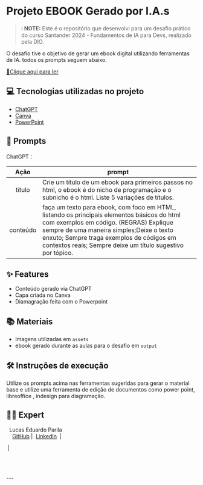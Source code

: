 # Projeto EBOOK Gerado por I.A.s


 > ℹ️ **NOTE:** Este é o repositório que desenvolvi para um desafio prático do curso Santander 2024 - Fundamentos de IA para Devs, realizado pela DIO.

O desafio tive o objetivo de gerar um ebook digital utilizando ferramentas de IA. todos os prompts
seguem abaixo.

<a href="https://github.com/lucasparila/IA-Prompts-para-criar-um-ebook/blob/main/output/ebook%20introdu%C3%A7%C3%A3o%20ao%20html.pdf" title="View PDF now"> 📕Clique aqui para ler</a>

## 💻 Tecnologias utilizadas no projeto

- [ChatGPT](https://chat.openai.com/) 
- [Canva](https://www.canva.com/)
- [PowerPoint](https://www.microsoft.com/en/microsoft-365/powerpoint)

## 🧠 Prompts


ChatGPT：

|   Ação   | prompt                                                                                                                                                                                                                                                                         |
| :------: | ------------------------------------------------------------------------------------------------------------------------------------------------------------------------------------------------------------------------------------------------------------------------------ |
|  título  | Crie um título de um ebook para primeiros passos no html, o ebook é do nicho de programação e o subnicho é o html. Liste 5 variações de títulos.                                                        |
| conteúdo | faça um texto para ebook, com foco em HTML, listando os principais elementos básicos do html com exemplos em código. (REGRAS) Explique sempre de uma maneira simples;Deixe o texto enxuto; Sempre traga exemplos de códigos em contextos reais; Sempre deixe um título sugestivo por tópico. |



## ✨ Features

- Conteúdo gerado via ChatGPT
- Capa criada no Canva
- Diamagração feita com o Powerpoint

## 📚 Materiais

- Imagens utilizadas em `assets`
- ebook gerado durante as aulas para o desafio em `output`

## 🛠️ Instruções de execução

Utilize os prompts acima nas ferramentas sugeridas para gerar o material base e utilize uma ferramenta de edição de documentos como power point, libreoffice , indesign para diagramação.

## 👨‍💻 Expert

<p>
    <img 
      align=left 
      margin=10 
      width=80 
      s
    />
    <p>&nbsp&nbspLucas Eduardo Parila<br>
    &nbsp&nbsp&nbsp
    <a href="https://github.com/lucasparila">
    GitHub</a>&nbsp;|&nbsp;
    <a href="https://www.linkedin.com/in/lucas-eduardo-parila-18638b252/​">LinkedIn</a>
&nbsp;|&nbsp;
    
&nbsp;|&nbsp;</p>
</p>
<br/><br/>
<p>
---

